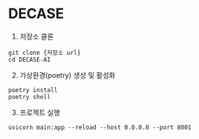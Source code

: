 # DECASE

1. 저장소 클론
```
git clone {저장소 url}
cd DECASE-AI
```
2. 가상환경(poetry) 생성 및 활성화
```
poetry install
poetry shell
```
3. 프로젝트 실행
```
uvicorn main:app --reload --host 0.0.0.0 --port 8001
```
